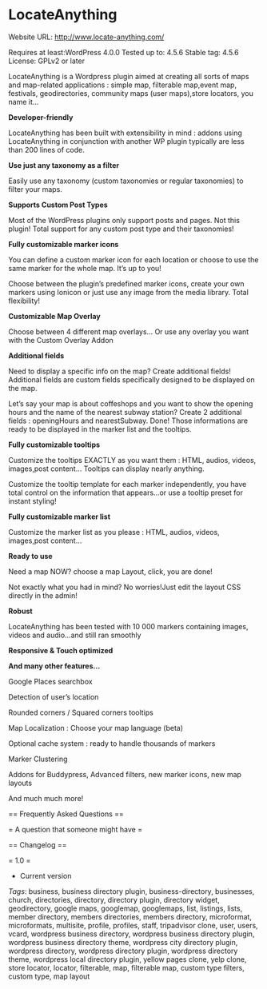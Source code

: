# LocateAnything

Website URL: http://www.locate-anything.com/

Requires at least:WordPress 4.0.0
Tested up to: 4.5.6
Stable tag: 4.5.6
License: GPLv2 or later


LocateAnything is a Wordpress plugin aimed at creating all sorts of maps and map-related applications : simple map,  filterable map,event map, festivals, geodirectories, community maps (user maps),store locators, you name it...


**Developer-friendly**

LocateAnything has
been built with extensibility in mind : addons using LocateAnything
in conjunction with another WP plugin  typically are less than 200
lines of code.  

**Use just any
taxonomy as a filter**

Easily use any
taxonomy (custom taxonomies or regular taxonomies) to filter your
maps.

**Supports Custom
Post Types**

Most of the
WordPress plugins only support posts and pages. Not this plugin!
Total support for any custom post type and their taxonomies!

**Fully
customizable marker icons**

You can define a
custom marker icon for each location or choose to use the same marker
for the whole map. It’s up to you!

Choose between the
plugin’s predefined marker icons, create your own markers using
Ionicon or just use any image from the media library. Total
flexibility!

**Customizable Map
Overlay**

Choose between 4
different map overlays… Or use any overlay you want with the Custom
Overlay Addon

**Additional fields**

Need to display a
specific info on the map? Create additional fields! Additional fields
are custom fields specifically designed to be displayed on the map.

Let’s say your map
is about coffeshops and you want to show the opening hours and the
name of the nearest subway station? Create 2 additional fields :
openingHours and nearestSubway. Done! Those informations are ready to
be displayed in the marker list and the tooltips.

**Fully
customizable tooltips**

Customize the
tooltips EXACTLY as you want them : HTML, audios, videos, images,post
content… Tooltips can display nearly anything.

Customize the
tooltip template for each marker independently, you have total
control on the information that appears…or use a tooltip preset for
instant styling!

**Fully
customizable marker list**

Customize the marker
list as you please : HTML, audios, videos, images,post content…

**Ready to use**

Need a map NOW?
choose a map Layout, click, you are done!

Not exactly what you
had in mind? No worries!Just edit the layout CSS directly in the
admin!

**Robust**

LocateAnything has
been tested with 10 000 markers containing images, videos and
audio…and still ran smoothly

**Responsive &
Touch optimized**

**And many other
features…**

Google Places
searchbox

Detection of user’s
location

Rounded corners /
Squared corners tooltips

Map Localization :
Choose your map language (beta)

Optional cache
system : ready to handle thousands of markers

Marker Clustering

Addons for
Buddypress, Advanced filters, new marker icons, new map layouts

And much much more!



== Frequently Asked Questions ==

= A question that someone might have =



== Changelog ==

= 1.0 =
* Current version




*Tags*:  business, business directory plugin, business-directory, businesses, church, directories, directory, directory plugin, directory widget, geodirectory, google maps, googlemap, googlemaps, list, listings, lists, member directory, members directories, members directory, microformat, microformats, multisite, profile, profiles, staff, tripadvisor clone, user, users, vcard, wordpress business directory, wordpress business directory plugin, wordpress business directory theme, wordpress city directory plugin, wordpress directory, wordpress directory plugin, wordpress directory theme, wordpress local directory plugin, yellow pages clone, yelp clone, store locator, locator, filterable, map, filterable map, custom type filters, custom type, map layout

